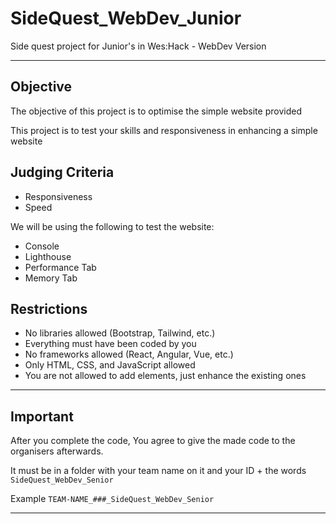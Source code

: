 # SideQuest_WebDev_Junior
Side quest project for Junior's in Wes:Hack - WebDev Version

---

## Objective

The objective of this project is to optimise the simple website provided

This project is to test your skills and responsiveness in enhancing a simple website

## Judging Criteria

- Responsiveness
- Speed

We will be using the following to test the website:
- Console
- Lighthouse
- Performance Tab
- Memory Tab

## Restrictions

- No libraries allowed (Bootstrap, Tailwind, etc.)
- Everything must have been coded by you
- No frameworks allowed (React, Angular, Vue, etc.)
- Only HTML, CSS, and JavaScript allowed
- You are not allowed to add elements, just enhance the existing ones

---

## Important

After you complete the code, You agree to give the made code to the organisers afterwards.

It must be in a folder with your team name on it and your ID + the words `SideQuest_WebDev_Senior`

Example `TEAM-NAME_###_SideQuest_WebDev_Senior`

---